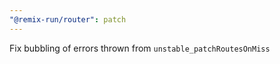 ```yaml
---
"@remix-run/router": patch
---
```


Fix bubbling of errors thrown from `unstable_patchRoutesOnMiss`
